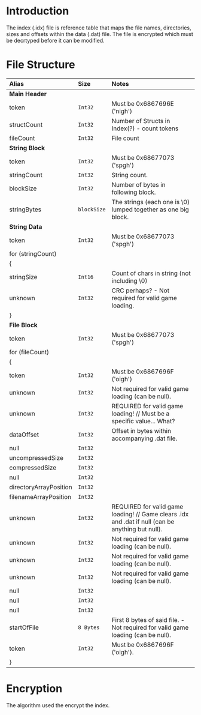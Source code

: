# Introduction #

The index (.idx) file is reference table that maps the file names, directories, sizes and offsets within the data (.dat) file. The file is encrypted which must be decrtyped before it can be modified.

# File Structure #

| **Alias** | **Size** | **Notes** |
|:----------|:---------|:----------|
| **Main Header** |
| token     | `Int32`  | Must be 0x6867696E ('nigh') |
| structCount | `Int32`  | Number of Structs in Index(?) - count tokens |
| fileCount | `Int32`  | File count |
| **String Block** |
| token     | `Int32`  | Must be 0x68677073 ('spgh') |
| stringCount | `Int32`  | String count. |
| blockSize | `Int32`  | Number of bytes in following block. |
| stringBytes | `blockSize` | The strings (each one is \0) lumped together as one big block. |
| **String Data** |
| token     | `Int32`  | Must be 0x68677073 ('spgh') |
| for (stringCount) |
| {         |
| stringSize | `Int16`  | Count of chars in string (not including \0) |
| unknown   | `Int32`  | CRC perhaps?  -  Not required for valid game loading. |
| }         |
| **File Block** |
| token     | `Int32`  | Must be 0x68677073 ('spgh') |
| for (fileCount) |
| {         |
| token     | `Int32`  | Must be 0x6867696F ('oigh') |
| unknown   | `Int32`  | Not required for valid game loading (can be null). |
| unknown   | `Int32`  | REQUIRED for valid game loading! // Must be a specific value... What? |
| dataOffset | `Int32`  | Offset in bytes within accompanying .dat file. |
| null      | `Int32`  |           |
| uncompressedSize | `Int32`  |           |
| compressedSize | `Int32`  |           |
| null      | `Int32`  |           |
| directoryArrayPosition | `Int32`  |           |
| filenameArrayPosition | `Int32`  |           |
| unknown   | `Int32`  | REQUIRED for valid game loading! // Game clears .idx and .dat if null (can be anything but null). |
| unknown   | `Int32`  | Not required for valid game loading (can be null). |
| unknown   | `Int32`  | Not required for valid game loading (can be null). |
| unknown   | `Int32`  | Not required for valid game loading (can be null). |
| null      | `Int32`  |           |
| null      | `Int32`  |           |
| null      | `Int32`  |           |
| startOfFile | `8 Bytes` |First 8 bytes of said file.  -  Not required for valid game loading (can be null). |
| token     | `Int32`  | Must be 0x6867696F ('oigh'). |
| }         |

# Encryption #

The algorithm used the encrypt the index.